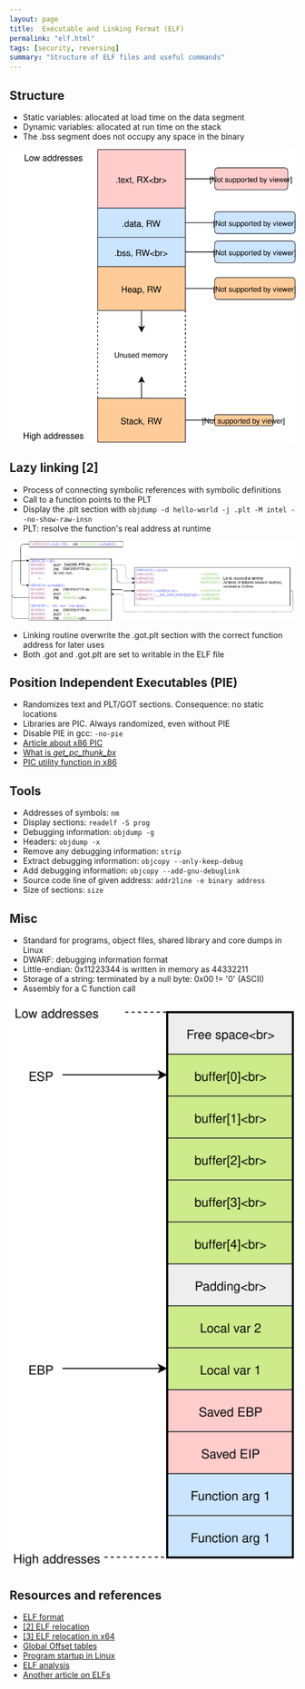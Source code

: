 ```yaml
---
layout: page
title:  Executable and Linking Format (ELF)
permalink: "elf.html"
tags: [security, reversing]
summary: "Structure of ELF files and useful commands"
---
```


## Structure
* Static variables: allocated at load time on the data segment
* Dynamic variables: allocated at run time on the stack
* The .bss segment does not occupy any space in the binary

![memory-map](/images/binary-memory-map.svg)


## Lazy linking [2]
* Process of connecting symbolic references with symbolic definitions
* Call to a function points to the PLT
* Display the .plt section with `objdump -d hello-world -j .plt -M intel --no-show-raw-insn`
* PLT: resolve the function's real address at runtime

![lazy-linkg](/images/lazy-linking.png)

* Linking routine overwrite the .got.plt section with the correct function
address for later uses
* Both .got and .got.plt are set to writable in the ELF file


## Position Independent Executables (PIE)
* Randomizes text and PLT/GOT sections. Consequence: no static locations
* Libraries are PIC. Always randomized, even without PIE
* Disable PIE in gcc: `-no-pie`
* [Article about x86 PIC](https://ewontfix.com/18/)
* [What is *get_pc_thunk_bx*](https://stackoverflow.com/questions/6679846/what-is-i686-get-pc-thunk-bx-why-do-we-need-this-call)
* [PIC utility function in x86](https://reverseengineering.stackexchange.com/questions/20826/how-does-the-x86-instruction-call-135b-x86-get-pc-thunk-ax-work)


## Tools
* Addresses of symbols: `nm`
* Display sections: `readelf -S prog`
* Debugging information: `objdump -g`
* Headers: `objdump -x`
* Remove any debugging information: `strip`
* Extract debugging information: `objcopy --only-keep-debug`
* Add debugging information: `objcopy --add-gnu-debuglink`
* Source code line of given address: `addr2line -e binary address`
* Size of sections: `size`


## Misc
* Standard for programs, object files, shared library and core dumps in Linux
* DWARF: debugging information format
* Little-endian: 0x11223344 is written in memory as 44332211
* Storage of a string: terminated by a null byte: 0x00 != '0' (ASCII)
* Assembly for a C function call

![stack-layout](/images/C-func-stack-layout-x86.svg)


## Resources and references
* [ELF format](https://greek0.net/elf.html)
* [[2] ELF relocation](https://em386.blogspot.com/2006/10/resolving-elf-relocation-name-symbols.html)
* [[3] ELF relocation in x64](http://www.mindfruit.co.uk/2012/06/relocations-relocations.html)
* [Global Offset tables](http://bottomupcs.sourceforge.net/csbu/x3824.htm)
* [Program startup in Linux](http://dbp-consulting.com/tutorials/debugging/linuxProgramStartup.html)
* [ELF analysis](https://linux-audit.com/elf-binaries-on-linux-understanding-and-analysis/)
* [Another article on ELFs](http://fluxius.handgrep.se/2011/10/20/the-art-of-elf-analysises-and-exploitations/)

